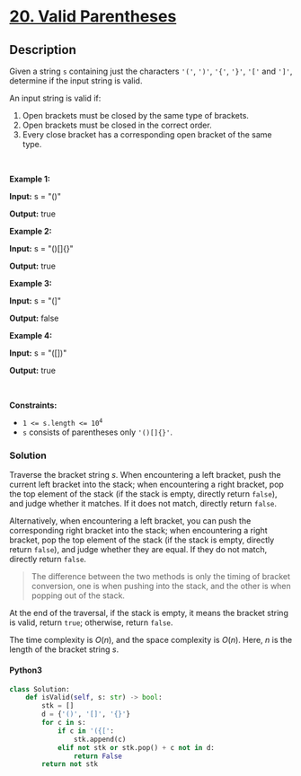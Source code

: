 
# [20. Valid Parentheses](https://leetcode.com/problems/valid-parentheses)


## Description

<!-- description:start -->

<p>Given a string <code>s</code> containing just the characters <code>&#39;(&#39;</code>, <code>&#39;)&#39;</code>, <code>&#39;{&#39;</code>, <code>&#39;}&#39;</code>, <code>&#39;[&#39;</code> and <code>&#39;]&#39;</code>, determine if the input string is valid.</p>

<p>An input string is valid if:</p>

<ol>
	<li>Open brackets must be closed by the same type of brackets.</li>
	<li>Open brackets must be closed in the correct order.</li>
	<li>Every close bracket has a corresponding open bracket of the same type.</li>
</ol>

<p>&nbsp;</p>
<p><strong class="example">Example 1:</strong></p>

<div class="example-block">
<p><strong>Input:</strong> <span class="example-io">s = &quot;()&quot;</span></p>

<p><strong>Output:</strong> <span class="example-io">true</span></p>
</div>

<p><strong class="example">Example 2:</strong></p>

<div class="example-block">
<p><strong>Input:</strong> <span class="example-io">s = &quot;()[]{}&quot;</span></p>

<p><strong>Output:</strong> <span class="example-io">true</span></p>
</div>

<p><strong class="example">Example 3:</strong></p>

<div class="example-block">
<p><strong>Input:</strong> <span class="example-io">s = &quot;(]&quot;</span></p>

<p><strong>Output:</strong> <span class="example-io">false</span></p>
</div>

<p><strong class="example">Example 4:</strong></p>

<div class="example-block">
<p><strong>Input:</strong> <span class="example-io">s = &quot;([])&quot;</span></p>

<p><strong>Output:</strong> <span class="example-io">true</span></p>
</div>

<p>&nbsp;</p>
<p><strong>Constraints:</strong></p>

<ul>
	<li><code>1 &lt;= s.length &lt;= 10<sup>4</sup></code></li>
	<li><code>s</code> consists of parentheses only <code>&#39;()[]{}&#39;</code>.</li>
</ul>

### Solution

Traverse the bracket string $s$. When encountering a left bracket, push the current left bracket into the stack; when encountering a right bracket, pop the top element of the stack (if the stack is empty, directly return `false`), and judge whether it matches. If it does not match, directly return `false`.

Alternatively, when encountering a left bracket, you can push the corresponding right bracket into the stack; when encountering a right bracket, pop the top element of the stack (if the stack is empty, directly return `false`), and judge whether they are equal. If they do not match, directly return `false`.

> The difference between the two methods is only the timing of bracket conversion, one is when pushing into the stack, and the other is when popping out of the stack.

At the end of the traversal, if the stack is empty, it means the bracket string is valid, return `true`; otherwise, return `false`.

The time complexity is $O(n)$, and the space complexity is $O(n)$. Here, $n$ is the length of the bracket string $s$.

<!-- tabs:start -->

#### Python3

```python
class Solution:
    def isValid(self, s: str) -> bool:
        stk = []
        d = {'()', '[]', '{}'}
        for c in s:
            if c in '({[':
                stk.append(c)
            elif not stk or stk.pop() + c not in d:
                return False
        return not stk
```
